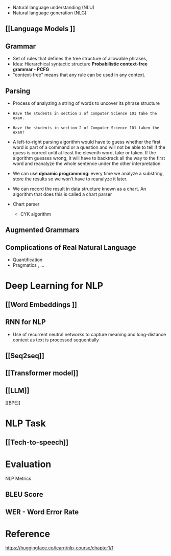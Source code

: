 - Natural language understanding (NLU)
- Natural language generation (NLG)
## [[Language Models ]]
## Grammar
- Set of rules that defines the tree structure of allowable phrases, 
- Idea: Hierarchical syntactic structure
**Probabilistic context-free grammar - PCFG** 
- "context-free" means that any rule can be used in any context. 
## Parsing
- Process of analyzing a string of words to uncover its phrase structure

- `Have the students in section 2 of Computer Science 101 take the exam.`
- `Have the students in section 2 of Computer Science 101 taken the exam?`
- A left-to-right parsing algorithm would have to guess whether the first word is part of a command or a question and will not be able to tell if the guess is correct until at least the eleventh word, take or taken. If the algorithm guesses wrong, it will have to backtrack all the way to the first word and reanalyze the whole sentence under the other interpretation.
- We can use **dynamic programming**: every time we analyze a substring, store the results so we won’t have to reanalyze it later.
- We can record the result in data structure known as a chart. An algorithm that does this is called a chart parser
- Chart parser 
	- CYK algorithm
## Augmented Grammars
## Complications of Real Natural Language
- Quantification
- Pragmatics , ...

# Deep Learning for NLP
## [[Word Embeddings ]]
## RNN for NLP
- Use of recurrent neutral networks to capture meaning and long-distance context as text is processed sequentially
## [[Seq2seq]]
## [[Transformer model]]

## [[LLM]]

[[BPE]]

# NLP Task
## [[Tech-to-speech]]

# Evaluation
NLP Metrics
## BLEU Score
## WER - Word Error Rate


# Reference
https://huggingface.co/learn/nlp-course/chapter1/1